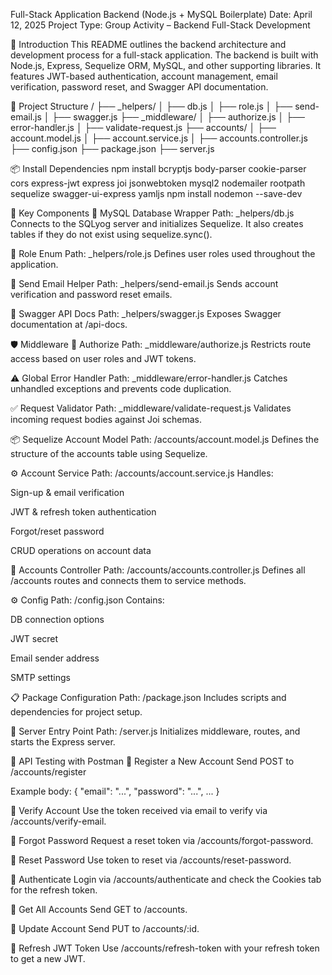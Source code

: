 Full-Stack Application Backend (Node.js + MySQL Boilerplate)
Date: April 12, 2025
Project Type: Group Activity – Backend Full-Stack Development

📌 Introduction
This README outlines the backend architecture and development process for a full-stack application. The backend is built with Node.js, Express, Sequelize ORM, MySQL, and other supporting libraries. It features JWT-based authentication, account management, email verification, password reset, and Swagger API documentation.

📁 Project Structure
/
├── _helpers/
│   ├── db.js
│   ├── role.js
│   ├── send-email.js
│   ├── swagger.js
├── _middleware/
│   ├── authorize.js
│   ├── error-handler.js
│   ├── validate-request.js
├── accounts/
│   ├── account.model.js
│   ├── account.service.js
│   ├── accounts.controller.js
├── config.json
├── package.json
├── server.js


📦 Install Dependencies
npm install bcryptjs body-parser cookie-parser cors express-jwt express joi jsonwebtoken mysql2 nodemailer rootpath sequelize swagger-ui-express yamljs
npm install nodemon --save-dev

🧠 Key Components
🔹 MySQL Database Wrapper
Path: _helpers/db.js
Connects to the SQLyog server and initializes Sequelize. It also creates tables if they do not exist using sequelize.sync().

🔹 Role Enum
Path: _helpers/role.js
Defines user roles used throughout the application.

🔹 Send Email Helper
Path: _helpers/send-email.js
Sends account verification and password reset emails.

🔹 Swagger API Docs
Path: _helpers/swagger.js
Exposes Swagger documentation at /api-docs.

🛡️ Middleware
🔐 Authorize
Path: _middleware/authorize.js
Restricts route access based on user roles and JWT tokens.

⚠️ Global Error Handler
Path: _middleware/error-handler.js
Catches unhandled exceptions and prevents code duplication.

✅ Request Validator
Path: _middleware/validate-request.js
Validates incoming request bodies against Joi schemas.

📦 Sequelize Account Model
Path: /accounts/account.model.js
Defines the structure of the accounts table using Sequelize.

⚙️ Account Service
Path: /accounts/account.service.js
Handles:

Sign-up & email verification

JWT & refresh token authentication

Forgot/reset password

CRUD operations on account data

📡 Accounts Controller
Path: /accounts/accounts.controller.js
Defines all /accounts routes and connects them to service methods.

⚙️ Config
Path: /config.json
Contains:

DB connection options

JWT secret

Email sender address

SMTP settings

📋 Package Configuration
Path: /package.json
Includes scripts and dependencies for project setup.

🏁 Server Entry Point
Path: /server.js
Initializes middleware, routes, and starts the Express server.

🧪 API Testing with Postman
🔸 Register a New Account
Send POST to /accounts/register

Example body: { "email": "...", "password": "...", ... }

🔸 Verify Account
Use the token received via email to verify via /accounts/verify-email.

🔸 Forgot Password
Request a reset token via /accounts/forgot-password.

🔸 Reset Password
Use token to reset via /accounts/reset-password.

🔸 Authenticate
Login via /accounts/authenticate and check the Cookies tab for the refresh token.

🔸 Get All Accounts
Send GET to /accounts.

🔸 Update Account
Send PUT to /accounts/:id.

🔸 Refresh JWT Token
Use /accounts/refresh-token with your refresh token to get a new JWT.